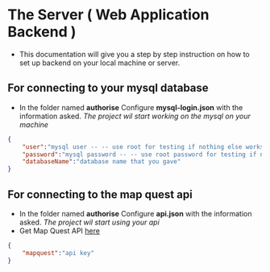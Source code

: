 # The Server ( Web Application Backend )
* This documentation will give you a step by step instruction on how to set up backend on your local machine or server.

## For connecting to your mysql database
* In the folder named **authorise** Configure **mysql-login.json** with the information asked. *The project wil start working on the mysql on your machine*
  
```json
{
    "user":"mysql user -- -- use root for testing if nothing else works",
    "password":"mysql password -- -- use root password for testing if nothing else works",
    "databaseName":"database name that you gave"
}
```
## For connecting to the map quest api
* In the folder named **authorise** Configure **api.json** with the information asked. *The project wil start using your api*
* Get Map Quest API [here](https://developer.mapquest.com/)
  
```json
{
    "mapquest":"api key"
}
```
